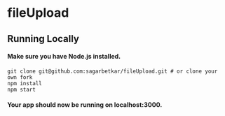 # fileUpload

## Running Locally

#### Make sure you have Node.js installed.
```
git clone git@github.com:sagarbetkar/fileUpload.git # or clone your own fork
npm install
npm start
```

#### Your app should now be running on localhost:3000.

